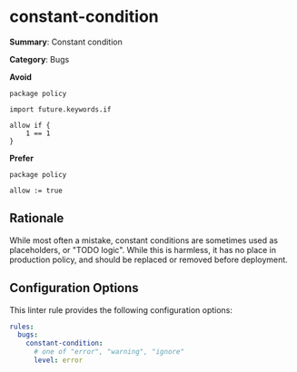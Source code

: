 # constant-condition

**Summary**: Constant condition

**Category**: Bugs

**Avoid**
```rego
package policy

import future.keywords.if

allow if {
    1 == 1
}
```

**Prefer**
```rego
package policy

allow := true
```

## Rationale

While most often a mistake, constant conditions are sometimes used as placeholders, or "TODO logic". While this is
harmless, it has no place in production policy, and should be replaced or removed before deployment.

## Configuration Options

This linter rule provides the following configuration options:

```yaml
rules: 
  bugs:
    constant-condition:
      # one of "error", "warning", "ignore"
      level: error
```
